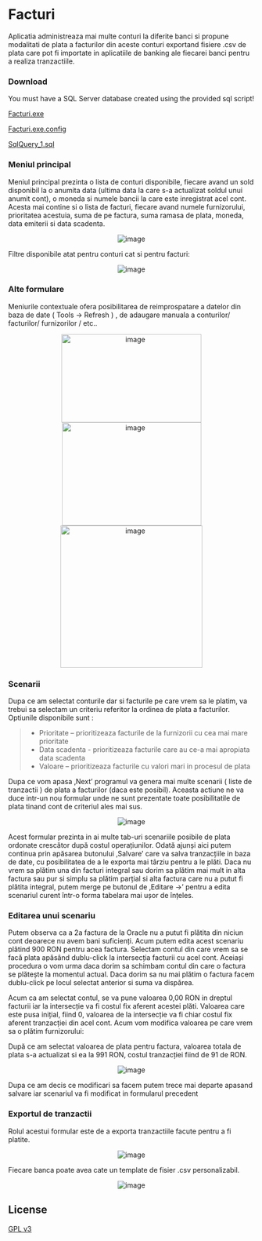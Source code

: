 # Facturi
Aplicatia administreaza mai multe conturi la diferite banci si propune modalitati de plata a 
facturilor din aceste conturi exportand fisiere .csv de plata care pot fi importate in aplicatiile 
de banking ale fiecarei banci pentru a realiza tranzactiile.

### Download
You must have a SQL Server database created using the provided sql script!

<a href="https://github.com/ciucacosmin109/Facturi/raw/master/Facturi/bin/Release/Facturi.exe">Facturi.exe</a> 

<a href="https://github.com/ciucacosmin109/Facturi/raw/master/Facturi/bin/Release/Facturi.exe.config">Facturi.exe.config</a> 

<a href="https://github.com/ciucacosmin109/Facturi/raw/master/SqlQuery_1.sql">SqlQuery_1.sql</a> 

### Meniul principal
Meniul principal prezinta o lista de conturi disponibile, fiecare avand un sold disponibil 
la o anumita data (ultima data la care s-a actualizat soldul unui anumit cont), o moneda si numele bancii la 
care este inregistrat acel cont. Acesta mai contine si o lista de facturi, fiecare avand numele furnizorului, 
prioritatea acestuia, suma de pe factura, suma ramasa de plata, moneda, data emiterii si data scadenta.  

<p align="center"> 
  <img src="./md_resources/1_meniu_principal.png" alt="image" /> 
</p>

Filtre disponibile atat pentru conturi cat si pentru facturi:
<p align="center"> 
  <img src="./md_resources/9_filtre.png" alt="image" /> 
</p>

### Alte formulare
Meniurile contextuale ofera posibilitarea de reimprospatare a datelor din baza de date ( Tools -> Refresh ) , 
de adaugare manuala a conturilor/ facturilor/ furnizorilor / etc..

<p align="center"> 
  <img src="./md_resources/4_factura_noua.png" alt="image"  width="286" height="180" /> 
  <img src="./md_resources/6_cont_nou.png" alt="image"  width="285" height="210" />  
  <img src="./md_resources/5_furnizor_nou.png" alt="image" width="290" height="290" /> 
</p>

### Scenarii
Dupa ce am selectat conturile dar si facturile pe care vrem sa le platim, va trebui sa selectam un 
criteriu referitor la ordinea de plata a facturilor. Optiunile disponibile sunt :
>-	Prioritate – prioritizeaza facturile de la furnizorii cu cea mai mare prioritate 
>-	Data scadenta - prioritizeaza facturile care au ce-a mai apropiata data scadenta 
>-	Valoare – prioritizeaza facturile cu valori mari in procesul de plata

Dupa ce vom apasa ‚Next’ programul va genera mai multe scenarii ( liste de tranzactii ) de plata a 
facturilor (daca este posibil). Aceasta actiune ne va duce intr-un nou formular unde ne sunt prezentate 
toate posibilitatile de plata tinand cont de criteriul ales mai sus.

<p align="center"> 
  <img src="./md_resources/2_scenarii.png" alt="image" /> 
</p>

Acest formular prezinta in ai multe tab-uri scenariile posibile de plata ordonate crescător după costul operațiunilor. 
Odată ajunși aici putem continua prin apăsarea butonului ‚Salvare’ care va salva tranzacțiile in baza de date, 
cu posibilitatea de a le exporta mai târziu pentru a le plăti.
Daca nu vrem sa plătim una din facturi integral sau dorim sa plătim mai mult in alta factura sau pur si simplu sa plătim 
parțial si alta factura care nu a putut fi plătita integral, putem merge pe butonul de ‚Editare ->’ pentru a edita scenariul 
curent într-o forma tabelara mai ușor de înțeles. 

### Editarea unui scenariu
Putem observa ca a 2a factura de la Oracle nu a putut fi plătita din niciun cont deoarece nu avem bani suficienți. 
Acum putem edita acest scenariu plătind 900 RON pentru acea factura.
Selectam contul din care vrem sa se facă plata apăsând dublu-click la intersecția facturii cu acel cont. 
Aceiași procedura o vom urma daca dorim sa schimbam contul din care o factura se plătește la momentul actual. 
Daca dorim sa nu mai plătim o factura facem dublu-click pe locul selectat anterior si suma va dispărea.

Acum ca am selectat contul, se va pune valoarea 0,00 RON in dreptul facturii iar la intersecție 
va fi costul fix aferent acestei plăti. Valoarea care este pusa inițial, fiind 0, valoarea de la 
intersecție va fi chiar costul fix aferent tranzacției din acel cont. Acum vom modifica valoarea pe 
care vrem sa o plătim furnizorului:
 
După ce am selectat valoarea de plata pentru factura, valoarea totala de plata s-a actualizat si ea 
la 991 RON, costul tranzacției fiind de 91 de RON. 

<p align="center"> 
  <img src="./md_resources/3_editare_scenariu.png" alt="image" /> 
</p>

Dupa ce am decis ce modificari sa facem putem trece mai departe apasand salvare iar scenariul 
va fi modificat in formularul precedent

### Exportul de tranzactii
Rolul acestui formular este de a exporta tranzactiile facute pentru a fi platite.

<p align="center"> 
  <img src="./md_resources/7_export.png" alt="image" /> 
</p>

Fiecare banca poate avea cate un template de fisier .csv personalizabil.
<p align="center"> 
  <img src="./md_resources/8_fisiere.png" alt="image" /> 
</p>


## License
[GPL v3](./LICENSE)
